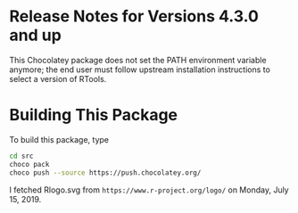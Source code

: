 # Release Notes for Versions 4.3.0 and up

This Chocolatey package does not set the PATH environment variable anymore; the end user must follow upstream installation instructions to select a version of RTools.

# Building This Package

To build this package, type

```bash
cd src
choco pack
choco push --source https://push.chocolatey.org/
```

I fetched Rlogo.svg from `https://www.r-project.org/logo/` on Monday, July 15, 2019.
